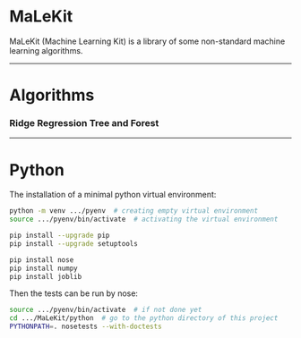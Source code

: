 # MaLeKit

MaLeKit (Machine Learning Kit) is a library
of some non-standard machine learning algorithms.

-------------------------------------------------------------------------------
# Algorithms

### Ridge Regression Tree and Forest

-------------------------------------------------------------------------------
# Python

The installation of a minimal python virtual environment:

```bash
python -m venv .../pyenv  # creating empty virtual environment
source .../pyenv/bin/activate  # activating the virtual environment

pip install --upgrade pip
pip install --upgrade setuptools

pip install nose
pip install numpy
pip install joblib
```

Then the tests can be run by nose:
```bash
source .../pyenv/bin/activate  # if not done yet
cd .../MaLeKit/python  # go to the python directory of this project
PYTHONPATH=. nosetests --with-doctests
```
